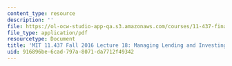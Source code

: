 ```yaml
---
content_type: resource
description: ''
file: https://ol-ocw-studio-app-qa.s3.amazonaws.com/courses/11-437-financing-economic-development-fall-2016/916896be6cad797a8071da7712f49342_MIT11_437F16_Lec18.pdf
file_type: application/pdf
resourcetype: Document
title: 'MIT 11.437 Fall 2016 Lecture 18: Managing Lending and Investing Operations'
uid: 916896be-6cad-797a-8071-da7712f49342
---
```

